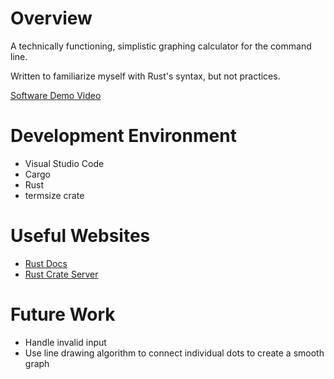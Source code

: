 # Overview

A technically functioning, simplistic graphing calculator for the command line.

Written to familiarize myself with Rust's syntax, but not practices.

[Software Demo Video](http://youtube.link.goes.here)

# Development Environment

- Visual Studio Code
- Cargo
- Rust
- termsize crate

# Useful Websites

- [Rust Docs](https://doc.rust-lang.org)
- [Rust Crate Server](https://lib.rs/crates/termsize)

# Future Work

- Handle invalid input
- Use line drawing algorithm to connect individual dots to create a smooth graph
